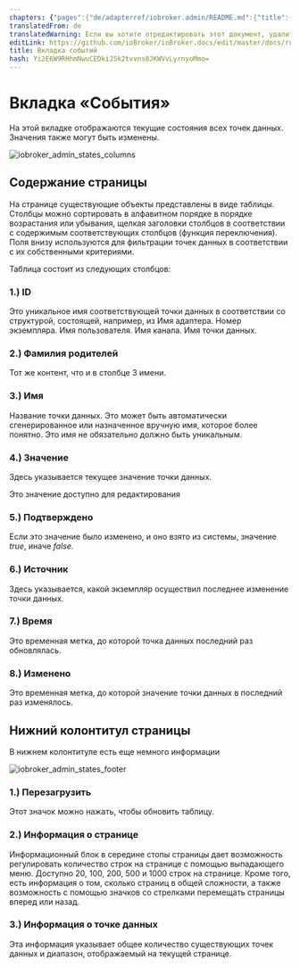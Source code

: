 ```yaml
---
chapters: {"pages":{"de/adapterref/iobroker.admin/README.md":{"title":{"de":"no title"},"content":"de/adapterref/iobroker.admin/README.md"},"de/adapterref/iobroker.admin/admin/tab-adapters.md":{"title":{"de":"Der Reiter Adapter"},"content":"de/adapterref/iobroker.admin/admin/tab-adapters.md"},"de/adapterref/iobroker.admin/admin/tab-instances.md":{"title":{"de":"Der Reiter Instanzen"},"content":"de/adapterref/iobroker.admin/admin/tab-instances.md"},"de/adapterref/iobroker.admin/admin/tab-objects.md":{"title":{"de":"Der Reiter Objekte"},"content":"de/adapterref/iobroker.admin/admin/tab-objects.md"},"de/adapterref/iobroker.admin/admin/tab-states.md":{"title":{"de":"Der Reiter Zustände"},"content":"de/adapterref/iobroker.admin/admin/tab-states.md"},"de/adapterref/iobroker.admin/admin/tab-groups.md":{"title":{"de":"Der Reiter Gruppen"},"content":"de/adapterref/iobroker.admin/admin/tab-groups.md"},"de/adapterref/iobroker.admin/admin/tab-users.md":{"title":{"de":"Der Reiter Benutzer"},"content":"de/adapterref/iobroker.admin/admin/tab-users.md"},"de/adapterref/iobroker.admin/admin/tab-events.md":{"title":{"de":"Der Reiter Ereignisse"},"content":"de/adapterref/iobroker.admin/admin/tab-events.md"},"de/adapterref/iobroker.admin/admin/tab-hosts.md":{"title":{"de":"Der Reiter Hosts"},"content":"de/adapterref/iobroker.admin/admin/tab-hosts.md"},"de/adapterref/iobroker.admin/admin/tab-enums.md":{"title":{"de":"Der Reiter Aufzählungen"},"content":"de/adapterref/iobroker.admin/admin/tab-enums.md"},"de/adapterref/iobroker.admin/admin/tab-log.md":{"title":{"de":"Der Reiter Log"},"content":"de/adapterref/iobroker.admin/admin/tab-log.md"},"de/adapterref/iobroker.admin/admin/tab-system.md":{"title":{"de":"Die Systemeinstellungen"},"content":"de/adapterref/iobroker.admin/admin/tab-system.md"}}}
translatedFrom: de
translatedWarning: Если вы хотите отредактировать этот документ, удалите поле «translatedFrom», в противном случае этот документ будет снова автоматически переведен
editLink: https://github.com/ioBroker/ioBroker.docs/edit/master/docs/ru/adapterref/iobroker.admin/admin/tab-events.md
title: Вкладка событий
hash: Yi2E6W9RHhmNwuCEDkiJSk2tvvns8JKWVvLyrnyoMmo=
---
```

# Вкладка «События»
На этой вкладке отображаются текущие состояния всех точек данных. Значения также могут быть изменены.

![iobroker_admin_states_columns](../../../../de/adapterref/iobroker.admin/admin/img/tab-events_States_columns.jpg)

## Содержание страницы
На странице существующие объекты представлены в виде таблицы. Столбцы можно сортировать в алфавитном порядке в порядке возрастания или убывания, щелкая заголовки столбцов в соответствии с содержимым соответствующих столбцов (функция переключения). Поля внизу используются для фильтрации точек данных в соответствии с их собственными критериями.

Таблица состоит из следующих столбцов:

### **1.) ID**
Это уникальное имя соответствующей точки данных в соответствии со структурой, состоящей, например, из Имя адаптера. Номер экземпляра. Имя пользователя. Имя канала. Имя точки данных.

### **2.) Фамилия родителей**
Тот же контент, что и в столбце 3 имени.

### **3.) Имя**
Название точки данных. Это может быть автоматически сгенерированное или назначенное вручную имя, которое более понятно. Это имя не обязательно должно быть уникальным.

### **4.) Значение**
Здесь указывается текущее значение точки данных.

Это значение доступно для редактирования

### **5.) Подтверждено**
Если это значение было изменено, и оно взято из системы, значение _true_, иначе _false._

### **6.) Источник**
Здесь указывается, какой экземпляр осуществил последнее изменение точки данных.

### **7.) Время**
Это временная метка, до которой точка данных последний раз обновлялась.

### **8.) Изменено**
Это временная метка, до которой значение точки данных в последний раз изменялось.

## Нижний колонтитул страницы
В нижнем колонтитуле есть еще немного информации

![iobroker_admin_states_footer](../../../../de/adapterref/iobroker.admin/admin/img/tab-events_States_footer.jpg)

### **1.) Перезагрузить**
Этот значок можно нажать, чтобы обновить таблицу.

### **2.) Информация о странице**
Информационный блок в середине стопы страницы дает возможность регулировать количество строк на странице с помощью выпадающего меню. Доступно 20, 100, 200, 500 и 1000 строк на странице. Кроме того, есть информация о том, сколько страниц в общей сложности, а также возможность с помощью значков со стрелками перемещать страницы вперед или назад.

### **3.) Информация о точке данных**
Эта информация указывает общее количество существующих точек данных и диапазон, отображаемый на текущей странице.
